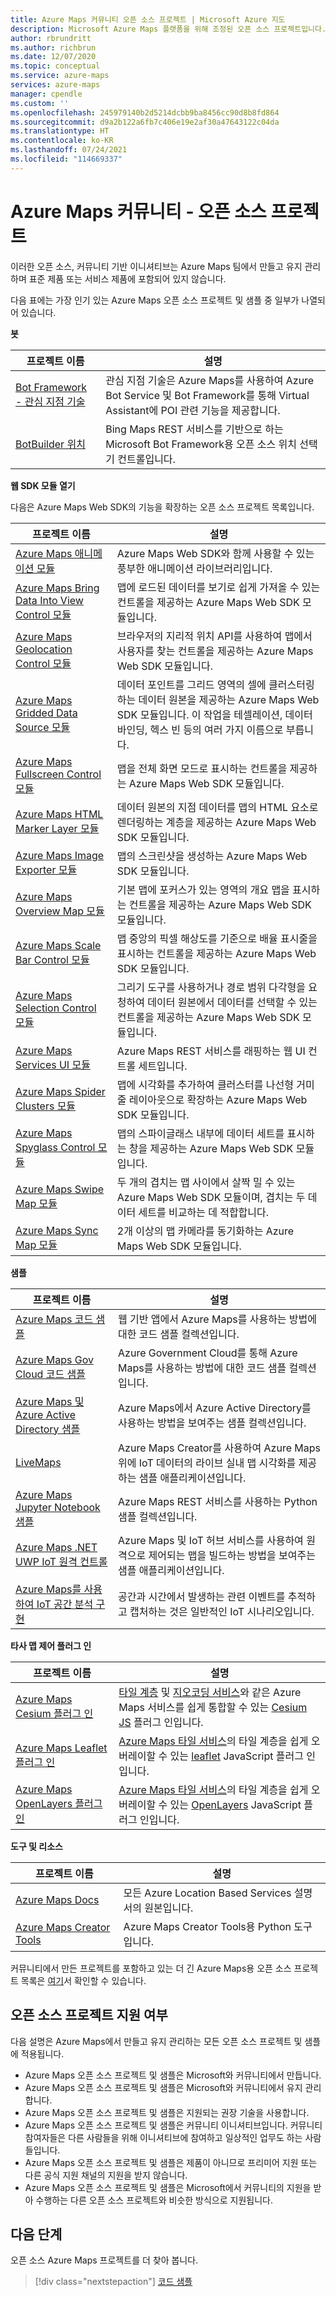 ```yaml
---
title: Azure Maps 커뮤니티 오픈 소스 프로젝트 | Microsoft Azure 지도
description: Microsoft Azure Maps 플랫폼을 위해 조정된 오픈 소스 프로젝트입니다.
author: rbrundritt
ms.author: richbrun
ms.date: 12/07/2020
ms.topic: conceptual
ms.service: azure-maps
services: azure-maps
manager: cpendle
ms.custom: ''
ms.openlocfilehash: 245979140b2d5214dcbb9ba8456cc90d8b8fd864
ms.sourcegitcommit: d9a2b122a6fb7c406e19e2af30a47643122c04da
ms.translationtype: HT
ms.contentlocale: ko-KR
ms.lasthandoff: 07/24/2021
ms.locfileid: "114669337"
---
```

# <a name="azure-maps-community---open-source-projects"></a>Azure Maps 커뮤니티 - 오픈 소스 프로젝트

이러한 오픈 소스, 커뮤니티 기반 이니셔티브는 Azure Maps 팀에서 만들고 유지 관리하며 표준 제품 또는 서비스 제품에 포함되어 있지 않습니다.

다음 표에는 가장 인기 있는 Azure Maps 오픈 소스 프로젝트 및 샘플 중 일부가 나열되어 있습니다.

**봇**

| 프로젝트 이름 | 설명 |
|-|-|
| [Bot Framework - 관심 지점 기술](https://github.com/microsoft/botframework-solutions/tree/488093ac2fddf16096171f6a926315aa45e199e7/skills/csharp/pointofinterestskill) | 관심 지점 기술은 Azure Maps를 사용하여 Azure Bot Service 및 Bot Framework를 통해 Virtual Assistant에 POI 관련 기능을 제공합니다. |
| [BotBuilder 위치](https://github.com/Microsoft/BotBuilder-Location) | Bing Maps REST 서비스를 기반으로 하는 Microsoft Bot Framework용 오픈 소스 위치 선택기 컨트롤입니다. |

<a name="open-web-sdk-modules"></a>

**웹 SDK 모듈 열기**

다음은 Azure Maps Web SDK의 기능을 확장하는 오픈 소스 프로젝트 목록입니다.

| 프로젝트 이름 | 설명 |
|-|-|
| [Azure Maps 애니메이션 모듈](https://github.com/Azure-Samples/azure-maps-animations) | Azure Maps Web SDK와 함께 사용할 수 있는 풍부한 애니메이션 라이브러리입니다. |
| [Azure Maps Bring Data Into View Control 모듈](https://github.com/Azure-Samples/azure-maps-bring-data-into-view-control) | 맵에 로드된 데이터를 보기로 쉽게 가져올 수 있는 컨트롤을 제공하는 Azure Maps Web SDK 모듈입니다. |
| [Azure Maps Geolocation Control 모듈](https://github.com/Azure-Samples/azure-maps-geolocation-control) | 브라우저의 지리적 위치 API를 사용하여 맵에서 사용자를 찾는 컨트롤을 제공하는 Azure Maps Web SDK 모듈입니다. |
| [Azure Maps Gridded Data Source 모듈](https://github.com/Azure-Samples/azure-maps-gridded-data-source) | 데이터 포인트를 그리드 영역의 셀에 클러스터링하는 데이터 원본을 제공하는 Azure Maps Web SDK 모듈입니다. 이 작업을 테셀레이션, 데이터 바인딩, 헥스 빈 등의 여러 가지 이름으로 부릅니다.  |
| [Azure Maps Fullscreen Control 모듈](https://github.com/Azure-Samples/azure-maps-fullscreen-control) | 맵을 전체 화면 모드로 표시하는 컨트롤을 제공하는 Azure Maps Web SDK 모듈입니다. |
| [Azure Maps HTML Marker Layer 모듈](https://github.com/Azure-Samples/azure-maps-html-marker-layer) | 데이터 원본의 지점 데이터를 맵의 HTML 요소로 렌더링하는 계층을 제공하는 Azure Maps Web SDK 모듈입니다. |
| [Azure Maps Image Exporter 모듈](https://github.com/Azure-Samples/azure-maps-image-exporter) | 맵의 스크린샷을 생성하는 Azure Maps Web SDK 모듈입니다. |
| [Azure Maps Overview Map 모듈](https://github.com/Azure-Samples/azure-maps-overview-map) | 기본 맵에 포커스가 있는 영역의 개요 맵을 표시하는 컨트롤을 제공하는 Azure Maps Web SDK 모듈입니다. |
| [Azure Maps Scale Bar Control 모듈](https://github.com/Azure-Samples/azure-maps-scale-bar-control) | 맵 중앙의 픽셀 해상도를 기준으로 배율 표시줄을 표시하는 컨트롤을 제공하는 Azure Maps Web SDK 모듈입니다. |
| [Azure Maps Selection Control 모듈](https://github.com/Azure-Samples/azure-maps-selection-control) | 그리기 도구를 사용하거나 경로 범위 다각형을 요청하여 데이터 원본에서 데이터를 선택할 수 있는 컨트롤을 제공하는 Azure Maps Web SDK 모듈입니다. |
| [Azure Maps Services UI 모듈](https://github.com/Azure-Samples/azure-maps-services-ui) | Azure Maps REST 서비스를 래핑하는 웹 UI 컨트롤 세트입니다. |
| [Azure Maps Spider Clusters 모듈](https://github.com/Azure-Samples/azure-maps-spider-clusters) | 맵에 시각화를 추가하여 클러스터를 나선형 거미줄 레이아웃으로 확장하는 Azure Maps Web SDK 모듈입니다. |
| [Azure Maps Spyglass Control 모듈](https://github.com/Azure-Samples/azure-maps-spyglass-control) | 맵의 스파이글래스 내부에 데이터 세트를 표시하는 창을 제공하는 Azure Maps Web SDK 모듈입니다.  |
| [Azure Maps Swipe Map 모듈](https://github.com/Azure-Samples/azure-maps-swipe-map) | 두 개의 겹치는 맵 사이에서 살짝 밀 수 있는 Azure Maps Web SDK 모듈이며, 겹치는 두 데이터 세트를 비교하는 데 적합합니다. |
| [Azure Maps Sync Map 모듈](https://github.com/Azure-Samples/azure-maps-sync-maps) | 2개 이상의 맵 카메라를 동기화하는 Azure Maps Web SDK 모듈입니다. |

**샘플**

| 프로젝트 이름 | 설명 |
|-|-|
| [Azure Maps 코드 샘플](https://github.com/Azure-Samples/AzureMapsCodeSamples) | 웹 기반 앱에서 Azure Maps를 사용하는 방법에 대한 코드 샘플 컬렉션입니다. |
| [Azure Maps Gov Cloud 코드 샘플](https://github.com/Azure-Samples/AzureMapsCodeSamples) | Azure Government Cloud를 통해 Azure Maps를 사용하는 방법에 대한 코드 샘플 컬렉션입니다. |
| [Azure Maps 및 Azure Active Directory 샘플](https://github.com/Azure-Samples/Azure-Maps-AzureAD-Samples) | Azure Maps에서 Azure Active Directory를 사용하는 방법을 보여주는 샘플 컬렉션입니다. |
| [LiveMaps](https://github.com/Azure-Samples/LiveMaps) | Azure Maps Creator를 사용하여 Azure Maps 위에 IoT 데이터의 라이브 실내 맵 시각화를 제공하는 샘플 애플리케이션입니다. |
| [Azure Maps Jupyter Notebook 샘플](https://github.com/Azure-Samples/Azure-Maps-Jupyter-Notebook) | Azure Maps REST 서비스를 사용하는 Python 샘플 컬렉션입니다. |
| [Azure Maps .NET UWP IoT 원격 컨트롤](https://github.com/Azure-Samples/azure-maps-dotnet-webgl-uwp-iot-remote-control) | Azure Maps 및 IoT 허브 서비스를 사용하여 원격으로 제어되는 맵을 빌드하는 방법을 보여주는 샘플 애플리케이션입니다. |
| [Azure Maps를 사용하여 IoT 공간 분석 구현](https://github.com/Azure-Samples/iothub-to-azure-maps-geofencing) | 공간과 시간에서 발생하는 관련 이벤트를 추적하고 캡처하는 것은 일반적인 IoT 시나리오입니다. |

**타사 맵 제어 플러그 인**
<a name="third-part-map-control-plugins"></a>

| 프로젝트 이름 | 설명 |
|-|-|
| [Azure Maps Cesium 플러그 인](https://github.com/azure-samples/azure-maps-cesium) | [타일 계층](/rest/api/maps/render-v2/get-map-tile) 및 [지오코딩 서비스](/rest/api/maps/search)와 같은 Azure Maps 서비스를 쉽게 통합할 수 있는 [Cesium JS](https://cesium.com/cesiumjs/) 플러그 인입니다. |
| [Azure Maps Leaflet 플러그 인](https://github.com/azure-samples/azure-maps-leaflet) | [Azure Maps 타일 서비스](/rest/api/maps/render-v2/get-map-tile)의 타일 계층을 쉽게 오버레이할 수 있는 [leaflet](https://leafletjs.com/) JavaScript 플러그 인입니다. |
 | [Azure Maps OpenLayers 플러그 인](https://github.com/azure-samples/azure-maps-openlayers) | [Azure Maps 타일 서비스](/rest/api/maps/render-v2/get-map-tile)의 타일 계층을 쉽게 오버레이할 수 있는 [OpenLayers](https://www.openlayers.org/) JavaScript 플러그 인입니다. |

**도구 및 리소스**

| 프로젝트 이름 | 설명 |
|-|-|
| [Azure Maps Docs](https://github.com/MicrosoftDocs/azure-docs/tree/master/articles/azure-maps) | 모든 Azure Location Based Services 설명서의 원본입니다. |
| [Azure Maps Creator Tools](https://github.com/Azure-Samples/AzureMapsCreator) | Azure Maps Creator Tools용 Python 도구입니다. |

커뮤니티에서 만든 프로젝트를 포함하고 있는 더 긴 Azure Maps용 오픈 소스 프로젝트 목록은 [여기](https://github.com/microsoft/Maps/blob/master/AzureMaps.md)서 확인할 수 있습니다.

## <a name="supportability-of-open-source-projects"></a>오픈 소스 프로젝트 지원 여부

다음 설명은 Azure Maps에서 만들고 유지 관리하는 모든 오픈 소스 프로젝트 및 샘플에 적용됩니다.

- Azure Maps 오픈 소스 프로젝트 및 샘플은 Microsoft와 커뮤니티에서 만듭니다.
- Azure Maps 오픈 소스 프로젝트 및 샘플은 Microsoft와 커뮤니티에서 유지 관리합니다.
- Azure Maps 오픈 소스 프로젝트 및 샘플은 지원되는 권장 기술을 사용합니다.
- Azure Maps 오픈 소스 프로젝트 및 샘플은 커뮤니티 이니셔티브입니다. 커뮤니티 참여자들은 다른 사람들을 위해 이니셔티브에 참여하고 일상적인 업무도 하는 사람들입니다.
- Azure Maps 오픈 소스 프로젝트 및 샘플은 제품이 아니므로 프리미어 지원 또는 다른 공식 지원 채널의 지원을 받지 않습니다.
- Azure Maps 오픈 소스 프로젝트 및 샘플은 Microsoft에서 커뮤니티의 지원을 받아 수행하는 다른 오픈 소스 프로젝트와 비슷한 방식으로 지원됩니다.

## <a name="next-steps"></a>다음 단계

오픈 소스 Azure Maps 프로젝트를 더 찾아 봅니다.

> [!div class="nextstepaction"]
> [코드 샘플](/samples/browse/?products=azure-maps)